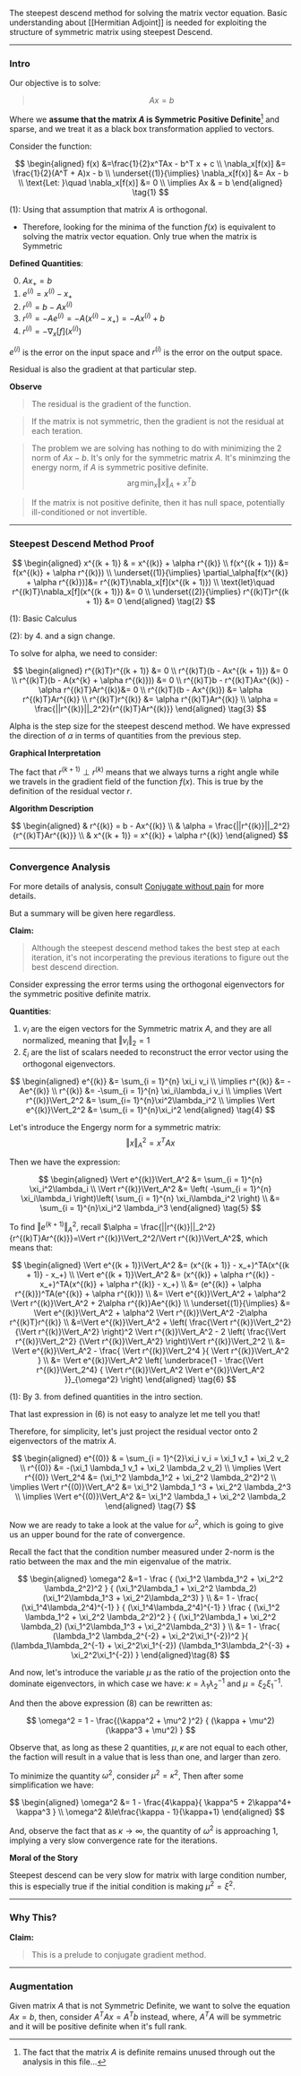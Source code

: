 The steepest descend method for solving the matrix vector equation. 
Basic understanding about [[Hermitian Adjoint]] is needed for exploiting the structure of symmetric matrix using steepest Descend. 

---
### **Intro**

Our objective is to solve: 

> $$
> Ax = b
> $$

Where we **assume that the matrix $A$ is Symmetric Positive Definite**[^1] and sparse, and we treat it as a black box transformation applied to vectors.

Consider the function: 

$$
\begin{aligned}
f(x) &=\frac{1}{2}x^TAx - b^T x + c
\\
\nabla_x[f(x)] &= \frac{1}{2}(A^T + A)x - b
\\
\underset{(1)}{\implies}
\nabla_x[f(x)] &= Ax - b
\\
\text{Let: }\quad \nabla_x[f(x)] &= 0
\\
\implies 
    Ax & = b 
\end{aligned}
\tag{1}
$$

(1): Using that assumption that matrix $A$ is orthogonal. 

* Therefore, looking for the minima of the function $f(x)$ is equivalent to solving the matrix vector equation. Only true when the matrix is Symmetric

**Defined Quantities**:

0. $Ax_+ = b$
1. $e^{(i)} = x^{(i)} - x_+$
2. $r^{(i)} = b - Ax^{(i)}$
3. $r^{(i)} = -Ae^{(i)} = -A(x^{(i)} - x_+) = -Ax^{(i)} + b$
4. $r^{(i)} = -\nabla_x[f](x^{(i)})$

$e^{(i)}$ is the error on the input space and $r^{(i)}$ is the error on the output space. 

Residual is also the gradient at that particular step. 

**Observe**

> The residual is the gradient of the function. 

> If the matrix is not symmetric, then the gradient is not the residual at each teration. 

> The problem we are solving has nothing to do with minimizing the 2 norm of $Ax - b$. It's only for the symmetric matrix $A$. It's minimzing the energy norm, if $A$ is symmetric positive definite. 
> $$ \arg \min_x \Vert x\Vert_A + x^Tb$$

> If the matrix is not positive definite, then it has null space, potentially ill-conditioned or not invertible. 

---
### **Steepest Descend Method Proof** 

$$
\begin{aligned}
    x^{(k + 1)} & = x^{(k)} + \alpha r^{(k)}
    \\
    f(x^{(k + 1)}) &= f(x^{(k)} + \alpha r^{(k)})
    \\
    \underset{(1)}{\implies}
    \partial_\alpha[f(x^{(k)} + \alpha r^{(k)})]&= 
    r^{(k)T}\nabla_x[f](x^{(k + 1)}) 
    \\
    \text{let}\quad r^{(k)T}\nabla_x[f](x^{(k + 1)})  &= 0
    \\
    \underset{(2)}{\implies}
    r^{(k)T}r^{(k + 1)} &= 0
\end{aligned}
\tag{2}
$$

(1): Basic Calculus 

(2): by 4. and a sign change. 

To solve for alpha, we need to consider: 

$$
\begin{aligned}
    r^{(k)T}r^{(k + 1)} &= 0
    \\
    r^{(k)T}(b - Ax^{(k + 1)}) &= 0
    \\
    r^{(k)T}(b - A(x^{k} + \alpha r^{(k)})) &= 0
    \\
    r^{(k)T}b - r^{(k)T}Ax^{(k)} - \alpha r^{(k)T}Ar^{(k)}&= 0
    \\
    r^{(k)T}(b - Ax^{(k)}) &= \alpha r^{(k)T}Ar^{(k)}
    \\
    r^{(k)T}r^{(k)} &= \alpha r^{(k)T}Ar^{(k)}
    \\
    \alpha = \frac{||r^{(k)}||_2^2}{r^{(k)T}Ar^{(k)}}
\end{aligned}
\tag{3}
$$

Alpha is the step size for the steepest descend method. We have expressed the direction of $\alpha$ in terms of quantities from the previous step. 

**Graphical Interpretation**

The fact that $r^{(k + 1)}\perp r^{(k)}$ means that we always turns a right angle while we travels in the gradient field of the function $f(x)$. This is true by the definition of the residual vector $r$. 

**Algorithm Description**

$$
\begin{aligned}
    & r^{(k)} = b - Ax^{(k)}
    \\
    & \alpha = \frac{||r^{(k)}||_2^2}{r^{(k)T}Ar^{(k)}}
    \\
    & x^{(k + 1)} = x^{(k)} + \alpha r^{(k)}
\end{aligned}
$$

---
### **Convergence Analysis**

For more details of analysis, consult [Conjugate without pain](https://sites.math.washington.edu/~morrow/498_13/conjgrad.pdf) for more details. 

But a summary will be given here regardless. 

**Claim:**

> Although the steepest descend method takes the best step at each iteration, it's not incorperating the previous iterations to figure out the best descend direction.


Consider expressing the error terms using the orthogonal eigenvectors for the symmetric positive definite matrix. 

**Quantities**:

1. $v_i$ are the eigen vectors for the Symmetric matrix $A$, and they are all normalized, meaning that $\Vert v_i\Vert_2 = 1$
2. $\xi_i$ are the list of scalars needed to reconstruct the error vector using the orthogonal eigenvectors. 

$$
\begin{aligned}
    e^{(k)} &= \sum_{i = 1}^{n} \xi_i v_i
    \\
    \implies 
    r^{(k)} &= -Ae^{(k)} 
    \\
    r^{(k)} &= -\sum_{i = 1}^{n} \xi_i\lambda_i v_i
    \\
    \implies 
    \Vert r^{(k)}\Vert_2^2 &= \sum_{i= 1}^{n}\xi^2\lambda_i^2
    \\
    \implies 
    \Vert e^{(k)}\Vert_2^2 &= \sum_{i = 1}^{n}\xi_i^2   
\end{aligned}
\tag{4}
$$

Let's introduce the Engergy norm for a symmetric matrix: 
$$
\Vert x\Vert_A^2 = x^TAx
$$

Then we have the expression: 

$$
\begin{aligned}
    \Vert e^{(k)}\Vert_A^2 &= \sum_{i = 1}^{n} \xi_i^2\lambda_i
    \\
    \Vert r^{(k)}\Vert_A^2 &= 
    \left(
        -\sum_{i = 1}^{n} \xi_i\lambda_i
    \right)\left(
        \sum_{i = 1}^{n}
            \xi_i\lambda_i^2
    \right)
    \\
    &= 
    \sum_{i = 1}^{n}\xi_i^2 \lambda_i^3
\end{aligned}
\tag{5}
$$

To find $\Vert e^{(k + 1)}\Vert_A^2$, recall $\alpha = \frac{||r^{(k)}||_2^2}{r^{(k)T}Ar^{(k)}}=\Vert r^{(k)}\Vert_2^2/\Vert r^{(k)}\Vert_A^2$, which means that: 

$$
\begin{aligned}
    \Vert e^{(k + 1)}\Vert_A^2 &= 
    (x^{(k + 1)} - x_+)^TA(x^{(k + 1)} - x_+)
    \\
    \Vert e^{(k + 1)}\Vert_A^2 &= 
    (x^{(k)} + \alpha r^{(k)} - x_+)^TA(x^{(k)} + \alpha r^{(k)} - x_+)
    \\
    &= (e^{(k)} + \alpha r^{(k)})^TA(e^{(k)} + \alpha r^{(k)})
    \\
    &= 
    \Vert e^{(k)}\Vert_A^2 + \alpha^2 \Vert r^{(k)}\Vert_A^2 + 2\alpha r^{(k)}Ae^{(k)}
    \\
    \underset{(1)}{\implies}
    &= 
    \Vert e^{(k)}\Vert_A^2 + \alpha^2 \Vert r^{(k)}\Vert_A^2 -2\alpha r^{(k)T}r^{(k)}
    \\
    &=\Vert e^{(k)}\Vert_A^2
    + 
    \left(
        \frac{\Vert r^{(k)}\Vert_2^2}
        {\Vert r^{(k)}\Vert_A^2}
    \right)^2 \Vert r^{(k)}\Vert_A^2
    -
    2 \left(
        \frac{\Vert r^{(k)}\Vert_2^2}
        {\Vert r^{(k)}\Vert_A^2}
    \right)\Vert r^{(k)}\Vert_2^2
    \\
    &= 
    \Vert e^{(k)}\Vert_A^2 
    -
    \frac{
        \Vert r^{(k)}\Vert_2^4
    }{
        \Vert r^{(k)}\Vert_A^2
    }
    \\
    &= \Vert e^{(k)}\Vert_A^2 \left(
        \underbrace{1 - 
        \frac{\Vert r^{(k)}\Vert_2^4}
        {
            \Vert r^{(k)}\Vert_A^2
            \Vert e^{(k)}\Vert_A^2
        }}_{\omega^2}
    \right)
\end{aligned}
\tag{6}
$$

(1): By 3. from defined quantities in the intro section. 

That last expression in (6) is not easy to analyze let me tell you that! 

Therefore, for simplicity, let's just project the residual vector onto 2 eigenvectors of the matrix $A$.

$$
\begin{aligned}
    e^{(0)} & = \sum_{i = 1}^{2}\xi_i v_i = \xi_1 v_1 + \xi_2 v_2    
    \\
    r^{(0)} &= -(\xi_1 \lambda_1 v_1 + \xi_2 \lambda_2 v_2) 
    \\
    \implies 
    \Vert r^{(0)} \Vert_2^4 &= (\xi_1^2 \lambda_1^2 + \xi_2^2 \lambda_2^2)^2
    \\
    \implies 
    \Vert r^{(0)}\Vert_A^2 &=
    \xi_1^2 \lambda_1 ^3 + \xi_2^2 \lambda_2^3
    \\
    \implies
    \Vert e^{(0)}\Vert_A^2
    &=  
    \xi_1^2 \lambda_1 + \xi_2^2 \lambda_2 
\end{aligned}
\tag{7}
$$

Now we are ready to take a look at the value for $\omega^2$, which is going to give us an upper bound for the rate of convergence. 

Recall the fact that the condition number measured under 2-norm is the ratio between the max and the min eigenvalue of the matrix. 

$$
\begin{aligned}
    \omega^2 &=1 - \frac
    {
        (\xi_1^2 \lambda_1^2 + \xi_2^2 \lambda_2^2)^2
    }
    {
        (\xi_1^2\lambda_1 + \xi_2^2 \lambda_2)
        (\xi_1^2\lambda_1^3 + \xi_2^2\lambda_2^3)
    }
    \\
    &= 
    1 - 
    \frac{
        (\xi_1^4\lambda_2^4)^{-1}
    }
    {
        (\xi_1^4\lambda_2^4)^{-1}
    }
    \frac
    {
        (\xi_1^2 \lambda_1^2 + \xi_2^2 \lambda_2^2)^2
    }
    {
        (\xi_1^2\lambda_1 + \xi_2^2 \lambda_2)
        (\xi_1^2\lambda_1^3 + \xi_2^2\lambda_2^3)
    }
    \\
    &= 
    1 -
    \frac{
        (\lambda_1^2 \lambda_2^{-2} + \xi_2^2\xi_1^{-2})^2
    }{
        (\lambda_1\lambda_2^{-1} + \xi_2^2\xi_1^{-2})
        (\lambda_1^3\lambda_2^{-3} + \xi_2^2\xi_1^{-2})
    }
\end{aligned}\tag{8}
$$

And now, let's introduce the variable $\mu$ as the ratio of the projection onto the dominate eigenvectors, in which case we have: $\kappa = \lambda_1\lambda_2^{-1}$ and $\mu = \xi_2\xi_1^{-1}$. 

And then the above expression (8) can be rewritten as: 

$$
\omega^2 = 1 - \frac{(\kappa^2 + \mu^2 )^2}
{
    (\kappa + \mu^2)(\kappa^3 + \mu^2)
}
$$

Observe that, as long as these 2 quantities, $\mu, \kappa$ are not equal to each other, the faction will result in a value that is less than one, and larger than zero. 

To minimize the quantity $\omega^2$, consider $\mu^2 = \kappa^2$, Then after some simplification we have: 

$$
\begin{aligned}
    \omega^2 &= 1 - \frac{4\kappa}{
        \kappa^5 + 2\kappa^4+ \kappa^3
    }
    \\
    \omega^2 &\le\frac{\kappa - 1}{\kappa+1}
\end{aligned}
$$


And, observe the fact that as $\kappa \rightarrow \infty$, the quantity of $\omega^2$ is approaching 1, implying a very slow convergence rate for the iterations.

**Moral of the Story**

Steepest descend can be very slow for matrix with large condition number, this is especially true if the initial condition is making $\mu^2 = \xi^2$. 


---
### **Why This?**

**Claim:**

> This is a prelude to conjugate gradient method. 

---
### **Augmentation**

Given matrix $A$ that is not Symmetric Definite, we want to solve the equation $Ax = b$, then, consider $A^TAx = A^Tb$ instead, where, $A^TA$ will be symmetric and it will be positive definite when it's full rank. 

[^1]: The fact that the matrix $A$ is definite remains unused through out the analysis in this file... 